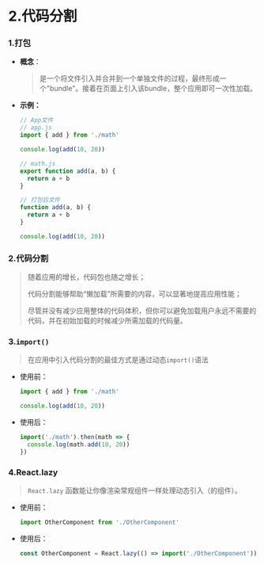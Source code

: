 # 2.代码分割

### 1.打包

- **概念**：

  > 是一个将文件引入并合并到一个单独文件的过程，最终形成一个"bundle"。接着在页面上引入该bundle，整个应用即可一次性加载。

- **示例：**

  ```javascript
  // App文件
  // app.js
  import { add } from './math'
  
  console.log(add(10, 20))
  
  // math.js
  export function add(a, b) {
    return a + b
  }
  
  // 打包后文件
  function add(a, b) {
    return a + b
  }
  
  console.log(add(10, 20))
  ```

  

### 2.代码分割

> 随着应用的增长，代码包也随之增长；
>
> 代码分割能够帮助“懒加载”所需要的内容，可以显著地提高应用性能；
>
> 尽管并没有减少应用整体的代码体积，但你可以避免加载用户永远不需要的代码，并在初始加载的时候减少所需加载的代码量。

### 3.`import()`

> 在应用中引入代码分割的最佳方式是通过动态`import()`语法

- 使用前：

  ```javascript
  import { add } from './math'
  
  console.log(add(10, 20))
  ```

- 使用后：

  ```javascript
  import('./math').then(math => {
    console.log(math.add(10, 20))
  })
  ```



### 4.React.lazy

> `React.lazy` 函数能让你像渲染常规组件一样处理动态引入（的组件）。

- 使用前：

  ```javascript
  import OtherComponent from './OtherComponent'
  ```

- 使用后：

  ```javascript
  const OtherComponent = React.lazy(() => import('./OtherComponent'))
  ```

  






